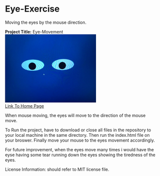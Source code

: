 # Eye-Exercise
Moving the eyes by the mouse direction.

**Project Title:** Eye-Movement
<br>
<img src="eyes.png" width='300'/>
<br>
<a href="https://keoyoulong.github.io/">Link To Home Page</a>
<br>


When mouse moving, the eyes will move to the direction of the mouse move.

To Run the project, have to download or close all files in the repository to your local machine in the same directory. Then run the index.html file on your broswer. Finally move your mouse to the eyes movement accordingly.

For future improvement, when the eyes move many times i would have the eyse having some tear running down the eyes showing the tiredness of the eyes.

License Information: should refer to MIT license file.
